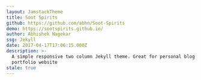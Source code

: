 ```yaml
---
layout: JamstackTheme
title: Soot Spirits
github: https://github.com/abhn/Soot-Spirits
demo: https://sootspirits.github.io/
author: Abhishek Nagekar
ssg: Jekyll
date: 2017-04-17T17:06:15.000Z
description: >-
  A simple responsive two column Jekyll theme. Great for personal blog and basic
  portfolio website
stale: true
---
```

